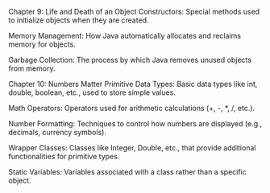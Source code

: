 Chapter 9: Life and Death of an Object Constructors: Special methods used to initialize objects when they are created.

Memory Management: How Java automatically allocates and reclaims memory for objects.

Garbage Collection: The process by which Java removes unused objects from memory.

Chapter 10: Numbers Matter Primitive Data Types: Basic data types like int, double, boolean, etc., used to store simple values.

Math Operators: Operators used for arithmetic calculations (+, -, *, /, etc.).

Number Formatting: Techniques to control how numbers are displayed (e.g., decimals, currency symbols).

Wrapper Classes: Classes like Integer, Double, etc., that provide additional functionalities for primitive types.

Static Variables: Variables associated with a class rather than a specific object.
